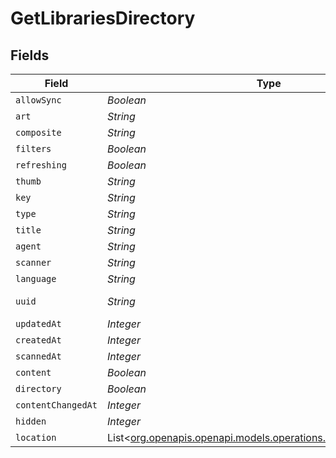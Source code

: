 # GetLibrariesDirectory


## Fields

| Field                                                                                                                | Type                                                                                                                 | Required                                                                                                             | Description                                                                                                          | Example                                                                                                              |
| -------------------------------------------------------------------------------------------------------------------- | -------------------------------------------------------------------------------------------------------------------- | -------------------------------------------------------------------------------------------------------------------- | -------------------------------------------------------------------------------------------------------------------- | -------------------------------------------------------------------------------------------------------------------- |
| `allowSync`                                                                                                          | *Boolean*                                                                                                            | :heavy_minus_sign:                                                                                                   | N/A                                                                                                                  | true                                                                                                                 |
| `art`                                                                                                                | *String*                                                                                                             | :heavy_minus_sign:                                                                                                   | N/A                                                                                                                  | /:/resources/movie-fanart.jpg                                                                                        |
| `composite`                                                                                                          | *String*                                                                                                             | :heavy_minus_sign:                                                                                                   | N/A                                                                                                                  | /library/sections/1/composite/1705615584                                                                             |
| `filters`                                                                                                            | *Boolean*                                                                                                            | :heavy_minus_sign:                                                                                                   | N/A                                                                                                                  | true                                                                                                                 |
| `refreshing`                                                                                                         | *Boolean*                                                                                                            | :heavy_minus_sign:                                                                                                   | N/A                                                                                                                  | false                                                                                                                |
| `thumb`                                                                                                              | *String*                                                                                                             | :heavy_minus_sign:                                                                                                   | N/A                                                                                                                  | /:/resources/movie.png                                                                                               |
| `key`                                                                                                                | *String*                                                                                                             | :heavy_minus_sign:                                                                                                   | N/A                                                                                                                  | 1                                                                                                                    |
| `type`                                                                                                               | *String*                                                                                                             | :heavy_minus_sign:                                                                                                   | N/A                                                                                                                  | movie                                                                                                                |
| `title`                                                                                                              | *String*                                                                                                             | :heavy_minus_sign:                                                                                                   | N/A                                                                                                                  | Movies                                                                                                               |
| `agent`                                                                                                              | *String*                                                                                                             | :heavy_minus_sign:                                                                                                   | N/A                                                                                                                  | tv.plex.agents.movie                                                                                                 |
| `scanner`                                                                                                            | *String*                                                                                                             | :heavy_minus_sign:                                                                                                   | N/A                                                                                                                  | Plex Movie                                                                                                           |
| `language`                                                                                                           | *String*                                                                                                             | :heavy_minus_sign:                                                                                                   | N/A                                                                                                                  | en-US                                                                                                                |
| `uuid`                                                                                                               | *String*                                                                                                             | :heavy_minus_sign:                                                                                                   | N/A                                                                                                                  | 322a231a-b7f7-49f5-920f-14c61199cd30                                                                                 |
| `updatedAt`                                                                                                          | *Integer*                                                                                                            | :heavy_minus_sign:                                                                                                   | N/A                                                                                                                  | 1705615634                                                                                                           |
| `createdAt`                                                                                                          | *Integer*                                                                                                            | :heavy_minus_sign:                                                                                                   | N/A                                                                                                                  | 1654131312                                                                                                           |
| `scannedAt`                                                                                                          | *Integer*                                                                                                            | :heavy_minus_sign:                                                                                                   | N/A                                                                                                                  | 1705615584                                                                                                           |
| `content`                                                                                                            | *Boolean*                                                                                                            | :heavy_minus_sign:                                                                                                   | N/A                                                                                                                  | true                                                                                                                 |
| `directory`                                                                                                          | *Boolean*                                                                                                            | :heavy_minus_sign:                                                                                                   | N/A                                                                                                                  | true                                                                                                                 |
| `contentChangedAt`                                                                                                   | *Integer*                                                                                                            | :heavy_minus_sign:                                                                                                   | N/A                                                                                                                  | 3192854                                                                                                              |
| `hidden`                                                                                                             | *Integer*                                                                                                            | :heavy_minus_sign:                                                                                                   | N/A                                                                                                                  | 0                                                                                                                    |
| `location`                                                                                                           | List<[org.openapis.openapi.models.operations.GetLibrariesLocation](../../models/operations/GetLibrariesLocation.md)> | :heavy_minus_sign:                                                                                                   | N/A                                                                                                                  | [{"id":1,"path":"/movies"}]                                                                                          |